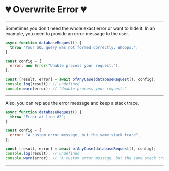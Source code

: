 # 💔 Overwrite Error 💔

---

Sometimes you don't need the whole exact error or want to hide it. In an example, you need to provide an error message to the user.

```javascript
async function databaseRequest() {
  throw "Your SQL query was not formed correctly. Whoops.";
}

const config = {
  error: new Error("Unable process your request."),
};

const [result, error] = await ofAnyCase(databaseRequest(), config);
console.log(result); // undefined
console.warn(error); // "Unable process your request."
```

---

Also, you can replace the error message and keep a stack trace.

```javascript
async function databaseRequest() {
  throw "Error at line #2";
}

const config = {
  error: "A custom error message, but the same stack trace",
};

const [result, error] = await ofAnyCase(databaseRequest(), config);
console.log(result); // undefined
console.warn(error); // "A custom error message, but the same stack trace"
```

---
